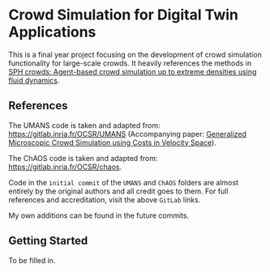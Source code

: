 # Crowd Simulation for Digital Twin Applications
This is a final year project focusing on the development of crowd simulation functionality for large-scale crowds. It heavily references the methods in [SPH crowds: Agent-based crowd simulation up to
extreme densities using fluid dynamics](https://inria.hal.science/hal-03270915/file/CAG2021-SPHCrowds%20-%20Author%20version.pdf).

## References
The UMANS code is taken and adapted from: https://gitlab.inria.fr/OCSR/UMANS (Accompanying paper: [Generalized Microscopic Crowd Simulation using Costs in Velocity Space](https://project.inria.fr/crowdscience/generalized-microscopic-crowd-simulation-using-costs-in-velocity-space-i3d-2020/)).

The ChAOS code is taken and adapted from: https://gitlab.inria.fr/OCSR/chaos.

Code in the `initial commit` of the `UMANS` and `ChAOS` folders are almost entirely by the original authors and all credit goes to them. For full references and accreditation, visit the above `GitLab` links.

My own additions can be found in the future commits.

## Getting Started
To be filled in.
